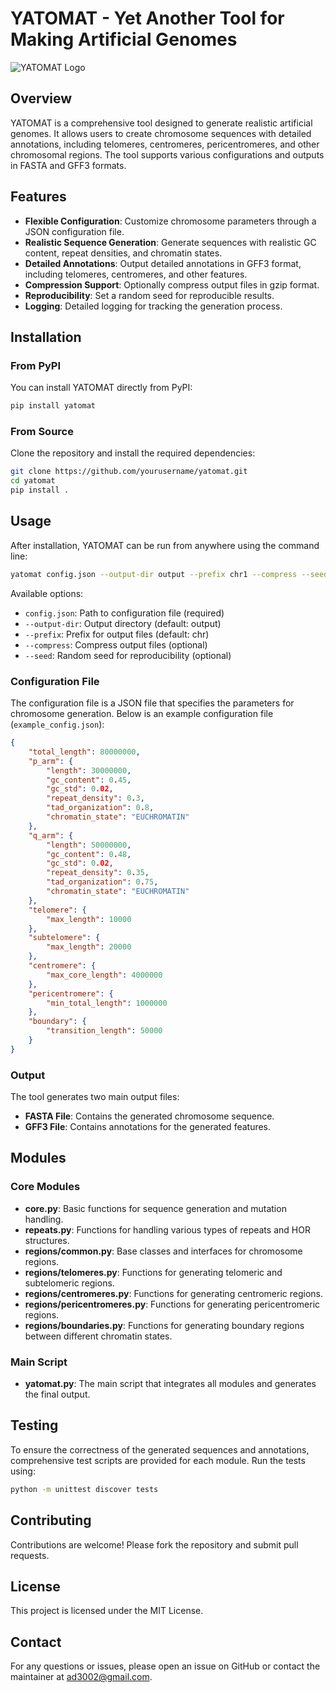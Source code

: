# YATOMAT - Yet Another Tool for Making Artificial Genomes

![YATOMAT Logo](https://private-user-images.githubusercontent.com/142793/381877894-fcb3d1b4-53cb-4fac-899a-e0c411b89c9b.png?jwt=eyJhbGciOiJIUzI1NiIsInR5cCI6IkpXVCJ9.eyJpc3MiOiJnaXRodWIuY29tIiwiYXVkIjoicmF3LmdpdGh1YnVzZXJjb250ZW50LmNvbSIsImtleSI6ImtleTUiLCJleHAiOjE3MzA0MTc0OTYsIm5iZiI6MTczMDQxNzE5NiwicGF0aCI6Ii8xNDI3OTMvMzgxODc3ODk0LWZjYjNkMWI0LTUzY2ItNGZhYy04OTlhLWUwYzQxMWI4OWM5Yi5wbmc_WC1BbXotQWxnb3JpdGhtPUFXUzQtSE1BQy1TSEEyNTYmWC1BbXotQ3JlZGVudGlhbD1BS0lBVkNPRFlMU0E1M1BRSzRaQSUyRjIwMjQxMDMxJTJGdXMtZWFzdC0xJTJGczMlMkZhd3M0X3JlcXVlc3QmWC1BbXotRGF0ZT0yMDI0MTAzMVQyMzI2MzZaJlgtQW16LUV4cGlyZXM9MzAwJlgtQW16LVNpZ25hdHVyZT1mODZhZWEzZmNiYWQzNzZiMmZhYzk3ODUwOWFlYTcyMzkxMTY3ZDUxODEyMGY3NTNkOWE0NzVjYmIxNGUzMDU4JlgtQW16LVNpZ25lZEhlYWRlcnM9aG9zdCJ9.nJ0n1Jc5j0FuRg7QXO22GZHI8Hf4SsP3Mcq95wHST78)

## Overview

YATOMAT is a comprehensive tool designed to generate realistic artificial genomes. It allows users to create chromosome sequences with detailed annotations, including telomeres, centromeres, pericentromeres, and other chromosomal regions. The tool supports various configurations and outputs in FASTA and GFF3 formats.

## Features

- **Flexible Configuration**: Customize chromosome parameters through a JSON configuration file.
- **Realistic Sequence Generation**: Generate sequences with realistic GC content, repeat densities, and chromatin states.
- **Detailed Annotations**: Output detailed annotations in GFF3 format, including telomeres, centromeres, and other features.
- **Compression Support**: Optionally compress output files in gzip format.
- **Reproducibility**: Set a random seed for reproducible results.
- **Logging**: Detailed logging for tracking the generation process.

## Installation

### From PyPI

You can install YATOMAT directly from PyPI:

```bash
pip install yatomat
```

### From Source

Clone the repository and install the required dependencies:

```bash
git clone https://github.com/yourusername/yatomat.git
cd yatomat
pip install .
```

## Usage

After installation, YATOMAT can be run from anywhere using the command line:

```bash
yatomat config.json --output-dir output --prefix chr1 --compress --seed 42
```

Available options:
- `config.json`: Path to configuration file (required)
- `--output-dir`: Output directory (default: output)
- `--prefix`: Prefix for output files (default: chr)
- `--compress`: Compress output files (optional)
- `--seed`: Random seed for reproducibility (optional)

### Configuration File

The configuration file is a JSON file that specifies the parameters for chromosome generation. Below is an example configuration file (`example_config.json`):

```json
{
    "total_length": 80000000,
    "p_arm": {
        "length": 30000000,
        "gc_content": 0.45,
        "gc_std": 0.02,
        "repeat_density": 0.3,
        "tad_organization": 0.8,
        "chromatin_state": "EUCHROMATIN"
    },
    "q_arm": {
        "length": 50000000,
        "gc_content": 0.48,
        "gc_std": 0.02,
        "repeat_density": 0.35,
        "tad_organization": 0.75,
        "chromatin_state": "EUCHROMATIN"
    },
    "telomere": {
        "max_length": 10000
    },
    "subtelomere": {
        "max_length": 20000
    },
    "centromere": {
        "max_core_length": 4000000
    },
    "pericentromere": {
        "min_total_length": 1000000
    },
    "boundary": {
        "transition_length": 50000
    }
}
```

### Output

The tool generates two main output files:
- **FASTA File**: Contains the generated chromosome sequence.
- **GFF3 File**: Contains annotations for the generated features.

## Modules

### Core Modules

- **core.py**: Basic functions for sequence generation and mutation handling.
- **repeats.py**: Functions for handling various types of repeats and HOR structures.
- **regions/common.py**: Base classes and interfaces for chromosome regions.
- **regions/telomeres.py**: Functions for generating telomeric and subtelomeric regions.
- **regions/centromeres.py**: Functions for generating centromeric regions.
- **regions/pericentromeres.py**: Functions for generating pericentromeric regions.
- **regions/boundaries.py**: Functions for generating boundary regions between different chromatin states.

### Main Script

- **yatomat.py**: The main script that integrates all modules and generates the final output.

## Testing

To ensure the correctness of the generated sequences and annotations, comprehensive test scripts are provided for each module. Run the tests using:

```bash
python -m unittest discover tests
```

## Contributing

Contributions are welcome! Please fork the repository and submit pull requests.

## License

This project is licensed under the MIT License.

## Contact

For any questions or issues, please open an issue on GitHub or contact the maintainer at ad3002@gmail.com.
